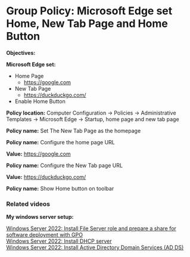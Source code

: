 # Group Policy: Microsoft Edge set Home, New Tab Page and Home Button

<b>Objectives:</b>

<b>Microsoft Edge set:</b> 

* Home Page
    * https://google.com
* New Tab Page
    * https://duckduckgo.com/
* Enable Home Button

<b>Policy location:</b> Computer Configuration -> Policies -> Administrative Templates -> Microsoft Edge -> Startup, home page and new tab page

<b>Policy name:</b> Set The New Tab Page as the homepage

<b>Policy name:</b> Configure the home page URL

<b>Value:</b> https://google.com

<b>Policy name:</b> Configure the New Tab page URL

<b>Value:</b> https://duckduckgo.com/

<b>Policy name:</b> Show Home button on toolbar

### Related videos

<b>My windows server setup:</b> <br />

[Windows Server 2022: Install File Server role and prepare a share for software deployment with GPO](https://youtu.be/jEWSdC2qwyA) <br />
[Windows Server 2022: Install DHCP server](https://youtu.be/8n0MD9stQis) <br />
[Windows Server 2022: Install Active Directory Domain Services (AD DS)](https://youtu.be/1cYewbW3Tl0) <br />